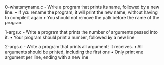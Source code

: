 0-whatsmyname.c - Write a program that prints its name, followed by a new line.
      • If you rename the program, it will print the new name, without having to compile it again
      • You should not remove the path before the name of the program

1-args.c - Write a program that prints the number of arguments passed into it.
      • Your program should print a number, followed by a new line

2-args.c - Write a program that prints all arguments it receives.
      • All arguments should be printed, including the first one
      • Only print one argument per line, ending with a new line